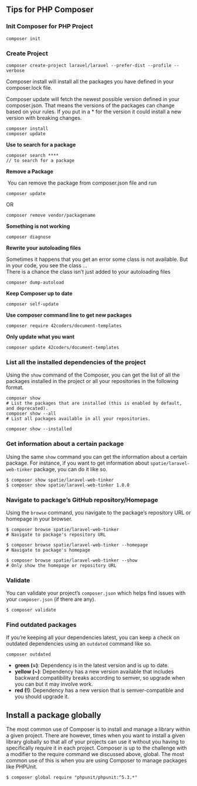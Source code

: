Tips for PHP Composer
---------------------

### Init Composer for PHP Project

    composer init

### **Create Project**

    composer create-project laravel/laravel --prefer-dist --profile --verbose

Composer install will install all the packages you have defined in your composer.lock file.

Composer update will fetch the newest possible version defined in your composer.json. That means the versions of the packages can change based on your rules. If you put in a \* for the version it could install a new version with breaking changes.

    composer install
    composer update

**Use to search for a package**

    composer search ****
    // to search for a package 

**Remove a Package**

 You can remove the package from composer.json file and run

    composer update

OR

    composer remove vendor/packagename

**Something is not working**

    composer diagnose

**Rewrite your autoloading files**

Sometimes it happens that you get an error some class is not available. But in your code, you see the class …  
There is a chance the class isn’t just added to your autoloading files

    composer dump-autoload

**Keep Composer up to date**

    composer self-update

**Use composer command line to get new packages**

    composer require 42coders/document-templates

**Only update what you want**

    composer update 42coders/document-templates

### **List all the installed dependencies of the project**

Using the `show` command of the Composer, you can get the list of all the packages installed in the project or all your repositories in the following format.

    composer show 
    # List the packages that are installed (this is enabled by default, and deprecated).
    composer show --all 
    # List all packages available in all your repositories.

    composer show --installed

### Get information about a certain package

Using the same `show` command you can get the information about a certain package. For instance, if you want to get information about `spatie/laravel-web-tinker` package, you can do it like so.

    $ composer show spatie/laravel-web-tinker
    $ composer show spatie/laravel-web-tinker 1.0.0

### Navigate to package’s GitHub repository/Homepage

Using the `browse` command, you navigate to the package’s repository URL or homepage in your browser.

    $ composer browse spatie/laravel-web-tinker 
    # Navigate to package's repository URL
    
    $ composer browse spatie/laravel-web-tinker --homepage 
    # Navigate to package's homepage
    
    $ composer browse spatie/laravel-web-tinker --show
    # Only show the homepage or repository URL
    

### Validate

You can validate your project’s `composer.json` which helps find issues with your `composer.json` (if there are any).

    $ composer validate

### Find outdated packages

If you’re keeping all your dependencies latest, you can keep a check on outdated dependencies using an `outdated` command like so.

    composer outdated

*   **green (=)**: Dependency is in the latest version and is up to date.
*   **yellow (~)**: Dependency has a new version available that includes backward compatibility breaks according to semver, so upgrade when you can but it may involve work.
*   **red (!)**: Dependency has a new version that is semver-compatible and you should upgrade it.

Install a package globally
--------------------------

The most common use of Composer is to install and manage a library within a given project. There are however, times when you want to install a given library globally so that all of your projects can use it without you having to specifically require it in each project. Composer is up to the challenge with a modifier to the require command we discussed above, global. The most common use of this is when you are using Composer to manage packages like PHPUnit.  
  
`$ composer global require "phpunit/phpunit:^5.3.*"`